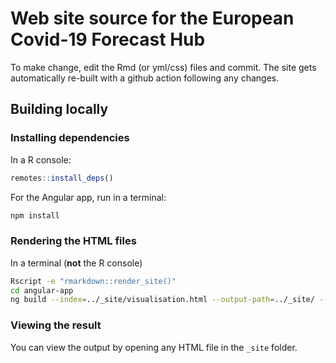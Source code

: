 # Web site source for the European Covid-19 Forecast Hub

To make change, edit the Rmd (or yml/css) files and commit. The site gets automatically re-built with a github action following any changes.

## Building locally

### Installing dependencies

In a R console:

```r
remotes::install_deps()
```

For the Angular app, run in a terminal:

```sh
npm install
```

### Rendering the HTML files

In a terminal (**not** the R console)

```sh
Rscript -e "rmarkdown::render_site()"
cd angular-app
ng build --index=../_site/visualisation.html --output-path=../_site/ --delete-output-path=false --base-href="/"
```

### Viewing the result

You can view the output by opening any HTML file in the `_site` folder. 
